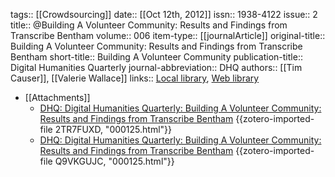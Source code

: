 tags:: [[Crowdsourcing]]
date:: [[Oct 12th, 2012]]
issn:: 1938-4122
issue:: 2
title:: @Building A Volunteer Community: Results and Findings from Transcribe Bentham
volume:: 006
item-type:: [[journalArticle]]
original-title:: Building A Volunteer Community: Results and Findings from Transcribe Bentham
short-title:: Building A Volunteer Community
publication-title:: Digital Humanities Quarterly
journal-abbreviation:: DHQ
authors:: [[Tim Causer]], [[Valerie Wallace]]
links:: [Local library](zotero://select/groups/2386895/items/UX44SK9F), [Web library](https://www.zotero.org/groups/2386895/items/UX44SK9F)

- [[Attachments]]
	- [DHQ: Digital Humanities Quarterly: Building A Volunteer Community: Results and Findings from Transcribe Bentham](http://www.digitalhumanities.org/dhq/vol/6/2/000125/000125.html) {{zotero-imported-file 2TR7FUXD, "000125.html"}}
	- [DHQ: Digital Humanities Quarterly: Building A Volunteer Community: Results and Findings from Transcribe Bentham](http://digitalhumanities.org:8081/dhq/vol/6/2/000125/000125.html) {{zotero-imported-file Q9VKGUJC, "000125.html"}}